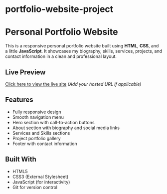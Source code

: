 # portfolio-website-project
# Personal Portfolio Website

This is a responsive personal portfolio website built using **HTML**, **CSS**, and a little **JavaScript**. It showcases my biography, skills, services, projects, and contact information in a clean and professional layout.

##  Live Preview
[Click here to view the live site](#) *(Add your hosted URL if applicable)*

##  Features

- Fully responsive design
- Smooth navigation menu
- Hero section with call-to-action buttons
- About section with biography and social media links
- Services and Skills sections
- Project portfolio gallery
- Footer with contact information

##  Built With

- HTML5
- CSS3 (External Stylesheet)
- JavaScript (for interactivity)
- Git for version control


